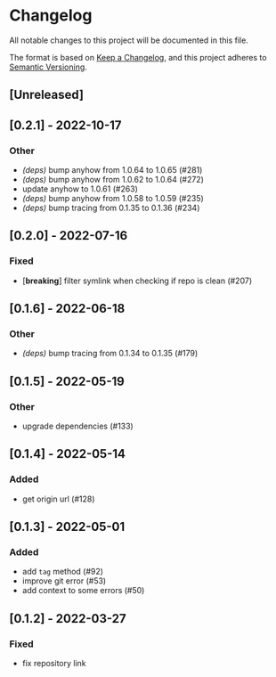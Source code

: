 # Changelog
All notable changes to this project will be documented in this file.

The format is based on [Keep a Changelog](https://keepachangelog.com/en/1.0.0/),
and this project adheres to [Semantic Versioning](https://semver.org/spec/v2.0.0.html).

## [Unreleased]

## [0.2.1] - 2022-10-17

### Other
- *(deps)* bump anyhow from 1.0.64 to 1.0.65 (#281)
- *(deps)* bump anyhow from 1.0.62 to 1.0.64 (#272)
- update anyhow to 1.0.61 (#263)
- *(deps)* bump anyhow from 1.0.58 to 1.0.59 (#235)
- *(deps)* bump tracing from 0.1.35 to 0.1.36 (#234)

## [0.2.0] - 2022-07-16

### Fixed
- [**breaking**] filter symlink when checking if repo is clean (#207)

## [0.1.6] - 2022-06-18

### Other
- *(deps)* bump tracing from 0.1.34 to 0.1.35 (#179)

## [0.1.5] - 2022-05-19

### Other
- upgrade dependencies (#133)

## [0.1.4] - 2022-05-14

### Added
- get origin url (#128)

## [0.1.3] - 2022-05-01

### Added
- add `tag` method (#92)
- improve git error (#53)
- add context to some errors (#50)

## [0.1.2] - 2022-03-27

### Fixed
- fix repository link
